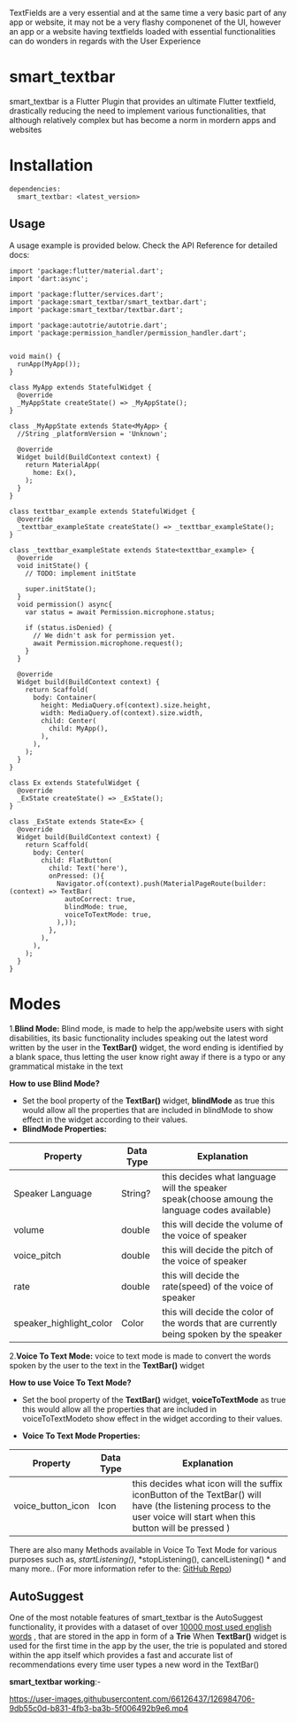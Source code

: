 TextFields are a very essential and at the same time a very basic part of any app or website, it may not be a very flashy componenet of the UI, however an app or a website having textfields loaded with essential functionalities can do wonders in regards with the User Experience

# smart_textbar

smart_textbar is a Flutter Plugin that provides an ultimate Flutter textfield, drastically reducing the need to implement various functionalities, that although relatively complex but has become a norm in mordern apps and websites


# Installation

```
dependencies:
  smart_textbar: <latest_version>
```

## Usage

A usage example is provided below. Check the API Reference for detailed docs:

```import 'package:flutter/gestures.dart';
import 'package:flutter/material.dart';
import 'dart:async';

import 'package:flutter/services.dart';
import 'package:smart_textbar/smart_textbar.dart';
import 'package:smart_textbar/textbar.dart';

import 'package:autotrie/autotrie.dart';
import 'package:permission_handler/permission_handler.dart';


void main() {
  runApp(MyApp());
}

class MyApp extends StatefulWidget {
  @override
  _MyAppState createState() => _MyAppState();
}

class _MyAppState extends State<MyApp> {
  //String _platformVersion = 'Unknown';

  @override
  Widget build(BuildContext context) {
    return MaterialApp(
      home: Ex(),
    );
  }
}

class texttbar_example extends StatefulWidget {
  @override
  _texttbar_exampleState createState() => _texttbar_exampleState();
}

class _texttbar_exampleState extends State<texttbar_example> {
  @override
  void initState() {
    // TODO: implement initState

    super.initState();
  }
  void permission() async{
    var status = await Permission.microphone.status;

    if (status.isDenied) {
      // We didn't ask for permission yet.
      await Permission.microphone.request();
    }
  }

  @override
  Widget build(BuildContext context) {
    return Scaffold(
      body: Container(
        height: MediaQuery.of(context).size.height,
        width: MediaQuery.of(context).size.width,
        child: Center(
          child: MyApp(),
        ),
      ),
    );
  }
}

class Ex extends StatefulWidget {
  @override
  _ExState createState() => _ExState();
}

class _ExState extends State<Ex> {
  @override
  Widget build(BuildContext context) {
    return Scaffold(
      body: Center(
        child: FlatButton(
          child: Text('here'),
          onPressed: (){
            Navigator.of(context).push(MaterialPageRoute(builder: (context) => TextBar(
              autoCorrect: true,
              blindMode: true,
              voiceToTextMode: true,
            ),));
          },
        ),
      ),
    );
  }
}
```


# Modes

1.**Blind Mode:**
      Blind mode, is made to help the app/website users with sight       disabilities, its basic functionality includes speaking out the latest word written by the user in the **TextBar()** widget,
       the word ending is identified by a blank space, thus letting the user know right away if there is a typo or any grammatical mistake in the text
 
 **How to use Blind Mode?**
 - Set the bool property of the  **TextBar()** widget, **blindMode** as true this would allow all the properties that are included in blindMode to show effect in the widget according to their values.
 - **BlindMode Properties:**  
 
 Property | Data Type | Explanation
------------ | ------------- | -------------
Speaker Language | String? | this decides what language will the speaker speak(choose amoung the language codes available)
volume | double | this will decide the volume of the voice of speaker
voice_pitch | double | this will decide the pitch of the voice of speaker
rate| double | this will decide the rate(speed) of the voice of speaker
speaker_highlight_color| Color| this will decide the color of the words that are currently being spoken by the speaker

2.**Voice To Text Mode:**
voice to text mode is made to convert the words spoken by the user to the text in the **TextBar()** widget

**How to use Voice To Text Mode?**
 - Set the bool property of the  **TextBar()** widget, **voiceToTextMode** as true this would allow all the properties that are included in voiceToTextModeto show effect in the widget according to their values.
 
 - **Voice To Text Mode Properties:**  
 
Property | Data Type | Explanation
------------ | ------------- | -------------
voice_button_icon | Icon | this decides what icon will the suffix iconButton of the TextBar() will have (the listening process to the user voice will start when this button will be pressed )

There are also many Methods available in Voice To Text Mode for various purposes such as, *startListening()*, *stopListening(), cancelListening() * and many more..
(For more information refer to the:  [GitHub Repo](https://github.com/WaterHashira/smart_textbar))


## AutoSuggest

One of the most notable features of smart_textbar is the AutoSuggest functionality, it provides with a dataset of over [10000 most used english words](https://github.com/first20hours/google-10000-english/blob/master/20k.txt) , that are stored in the app in form of a **Trie** 
When **TextBar()** widget is used for the first time in the app by the user, the trie is populated and stored within the app itself which provides a fast and accurate list of recommendations every time user types a new word in the TextBar()


**smart_textbar working**:-



https://user-images.githubusercontent.com/66126437/126984706-9db55c0d-b831-4fb3-ba3b-5f006492b9e6.mp4

